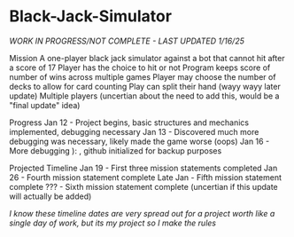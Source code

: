 # Black-Jack-Simulator

*WORK IN PROGRESS/NOT COMPLETE - LAST UPDATED 1/16/25*

Mission
  A one-player black jack simulator against a bot that cannot hit after a score of 17
  Player has the choice to hit or not
  Program keeps score of number of wins across multiple games
  Player may choose the number of decks to allow for card counting
  Play can split their hand  (wayy wayy later update)
  Multiple players (uncertian about the need to add this, would be a "final update" idea)

Progress
  Jan 12 - Project begins, basic structures and mechanics implemented, debugging necessary
  Jan 13 - Discovered much more debugging was necessary, likely made the game worse (oops)
  Jan 16 - More debugging ): , github initialized for backup purposes

Projected Timeline
  Jan 19 - First three mission statements completed
  Jan 26 - Fourth mission statement complete
  Late Jan - Fifth mission statement complete
  ??? - Sixth mission statement complete (uncertian if this update will actually be added)

*I know these timeline dates are very spread out for a project worth like a single day of work, but its my project so I make the rules*
  
  
